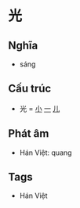 # 光

## Nghĩa

* sáng

## Cấu trúc
* 光 = [小](小.md) [一](一.md) [儿](儿.md)

## Phát âm

* Hán Việt: quang

## Tags
* Hán Việt

<script>window.HANZI_FIELD='光';</script>
